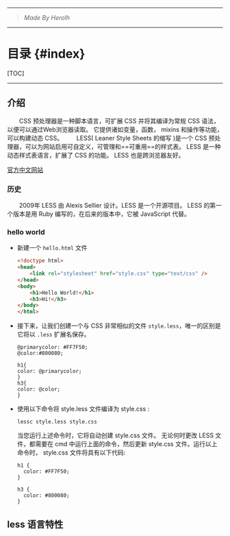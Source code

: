 ----------------------------------------------
> *Made By Herolh*
----------------------------------------------

# 目录 {#index}

[TOC]











--------------------------------------------

## 介绍
&emsp;&emsp;CSS 预处理器是一种脚本语言，可扩展 CSS 并将其编译为常规 CSS 语法，以便可以通过Web浏览器读取。 它提供诸如变量，函数， mixins 和操作等功能，可以构建动态 CSS。
&emsp;&emsp;LESS( Leaner Style Sheets 的缩写 )是一个 CSS 预处理器，可以为网站启用可自定义，可管理和==可重用==的样式表。 LESS 是一种动态样式表语言，扩展了 CSS 的功能。 LESS 也是跨浏览器友好。

[官方中文网站](https://less.bootcss.com/#%E6%A6%82%E8%A7%88)

[](https://www.w3cschool.cn/less/)



### 历史
&emsp;&emsp;2009年 LESS 由 Alexis Sellier 设计。LESS 是一个开源项目。 LESS 的第一个版本是用 Ruby 编写的，在后来的版本中，它被 JavaScript 代替。



### hello world

- 新建一个 `hello.html` 文件

    ```html
    <!doctype html>
    <head>
    	<link rel="stylesheet" href="style.css" type="text/css" />
    </head>
    <body>
    	<h1>Hello World!</h1>
    	<h3>Hi!</h3>
    </body>
    </html>
    ```

- 接下来，让我们创建一个与 CSS 非常相似的文件 `style.less`，唯一的区别是它将以 `.less` 扩展名保存。

    ```less
    @primarycolor: #FF7F50;
    @color:#800080;
    
    h1{
    color: @primarycolor;
    }
    h3{
    color: @color;
    }
    ```

- 使用以下命令将 style.less 文件编译为 style.css :

    ```shell
    lessc style.less style.css
    ```

    当您运行上述命令时，它将自动创建 style.css 文件。 无论何时更改 LESS 文件，都需要在 cmd 中运行上面的命令，然后更新 style.css 文件。运行以上命令时， style.css 文件将具有以下代码:

    ```shell
    h1 {
      color: #FF7F50;
    }
    
    h3 {
      color: #800080;
    }
    ```

    

## less 语言特性